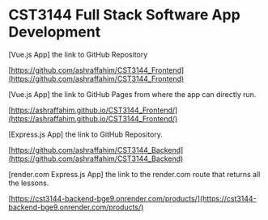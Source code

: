 # CST3144 Full Stack Software App Development

[Vue.js App] the link to GitHub Repository

[https://github.com/ashraffahim/CST3144_Frontend](https://github.com/ashraffahim/CST3144_Frontend)

[Vue.js App] the link to GitHub Pages from where the app can directly run.

[https://ashraffahim.github.io/CST3144_Frontend/](https://ashraffahim.github.io/CST3144_Frontend/)

[Express.js App] the link to GitHub Repository.

[https://github.com/ashraffahim/CST3144_Backend](https://github.com/ashraffahim/CST3144_Backend)

[render.com Express.js App] the link to the render.com route that returns all the lessons.

[https://cst3144-backend-bge9.onrender.com/products/](https://cst3144-backend-bge9.onrender.com/products/)
